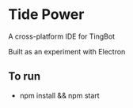 # Tide Power

A cross-platform IDE for TingBot

Built as an experiment with Electron

## To run

* npm install && npm start
